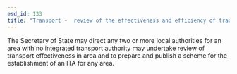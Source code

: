 ```yaml
---
esd_id: 133
title: "Transport -  review of the effectiveness and efficiency of transport"
---
```


The Secretary of State may direct any two or more local authorities for an area with no integrated transport authority may undertake review of transport effectiveness in area and to prepare and publish a scheme for the establishment of an ITA for any area.

